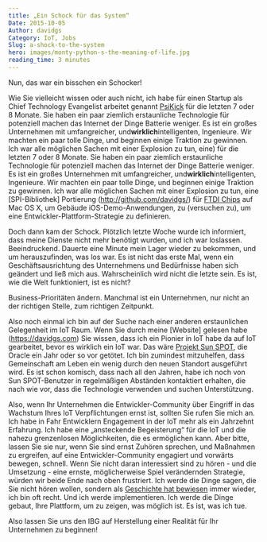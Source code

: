 ```yaml
---
title: „Ein Schock für das System“
Date: 2015-10-05
Author: davidgs
Category: IoT, Jobs
Slug: a-shock-to-the-system
hero: images/monty-python-s-the-meaning-of-life.jpg
reading_time: 3 minutes
---
```


Nun, das war ein bisschen ein Schocker!

Wie Sie vielleicht wissen oder auch nicht, ich habe für einen Startup als Chief Technology Evangelist arbeitet genannt [PsiKick](http://www.psikick.com) für die letzten 7 oder 8 Monate. Sie haben ein paar ziemlich erstaunliche Technologie für potenziell machen das Internet der Dinge Batterie weniger. Es ist ein großes Unternehmen mit umfangreicher, und**wirklich**intelligenten, Ingenieure. Wir machten ein paar tolle Dinge, und beginnen einige Traktion zu gewinnen. Ich war alle möglichen Sachen mit einer Explosion zu tun, eine) für die letzten 7 oder 8 Monate. Sie haben ein paar ziemlich erstaunliche Technologie für potenziell machen das Internet der Dinge Batterie weniger. Es ist ein großes Unternehmen mit umfangreicher, und**wirklich**intelligenten, Ingenieure. Wir machten ein paar tolle Dinge, und beginnen einige Traktion zu gewinnen. Ich war alle möglichen Sachen mit einer Explosion zu tun, eine [SPI-Bibliothek] Portierung (http://github.com/davidgs/) für [FTDI Chips](http://github.com/davidgs/) auf Mac OS X, um Gebäude iOS-Demo-Anwendungen, zu (versuchen zu), um eine Entwickler-Plattform-Strategie zu definieren.

Doch dann kam der Schock. Plötzlich letzte Woche wurde ich informiert, dass meine Dienste nicht mehr benötigt wurden, und ich war loslassen. Beeindruckend. Dauerte eine Minute mein Lager wieder zu bekommen, und um herauszufinden, was los war. Es ist nicht das erste Mal, wenn ein Geschäftsausrichtung des Unternehmens und Bedürfnisse haben sich geändert und ließ mich aus. Wahrscheinlich wird nicht die letzte sein. Es ist, wie die Welt funktioniert, ist es nicht?

Business-Prioritäten ändern. Manchmal ist ein Unternehmen, nur nicht an der richtigen Stelle, zum richtigen Zeitpunkt.

Also noch einmal ich bin auf der Suche nach einer anderen erstaunlichen Gelegenheit im IoT Raum. Wenn Sie durch meine [Website] gelesen habe (https://davidgs.com) Sie wissen, dass ich ein Pionier in IoT habe da auf IoT gearbeitet, bevor es wirklich ein IoT war. Das wäre [Projekt Sun SPOT](https://davidgs.com), die Oracle ein Jahr oder so vor getötet. Ich bin zumindest mitzuhelfen, dass Gemeinschaft am Leben ein wenig durch den neuen Standort ausgeführt wird. Es ist schon komisch, dass nach all den Jahren, habe ich noch von Sun SPOT-Benutzer in regelmäßigen Abständen kontaktiert erhalten, die nach wie vor, dass die Technologie verwenden und suchen Unterstützung.

Also, wenn Ihr Unternehmen die Entwickler-Community über Eingriff in das Wachstum Ihres IoT Verpflichtungen ernst ist, sollten Sie rufen Sie mich an. Ich habe in Fahr Entwicklern Engagement in der IoT mehr als ein Jahrzehnt Erfahrung. Ich habe eine „ansteckende Begeisterung“ für die IoT und die nahezu grenzenlosen Möglichkeiten, die es ermöglichen kann. Aber bitte, lassen Sie sie nur, wenn Sie sind ernst Zuhören sprechen, und Maßnahmen zu ergreifen, auf eine Entwickler-Community engagiert und vorwärts bewegen, schnell. Wenn Sie nicht daran interessiert sind zu hören - und die Umsetzung - eine ernste, möglicherweise Spiel verändernden Strategie, würden wir beide Ende nach oben frustriert. Ich werde die Dinge sagen, die Sie nicht hören wollen, sondern als [Geschichte hat bewiesen](/posts/category/iot/whos-going-to-drive-iot-innovation/ ) immer wieder, ich bin oft recht. Und ich werde implementieren. Ich werde die Dinge gebaut, Ihre Plattform, um zu zeigen, was möglich ist. Es ist, was ich tue.

Also lassen Sie uns den IBG auf Herstellung einer Realität für Ihr Unternehmen zu beginnen!
